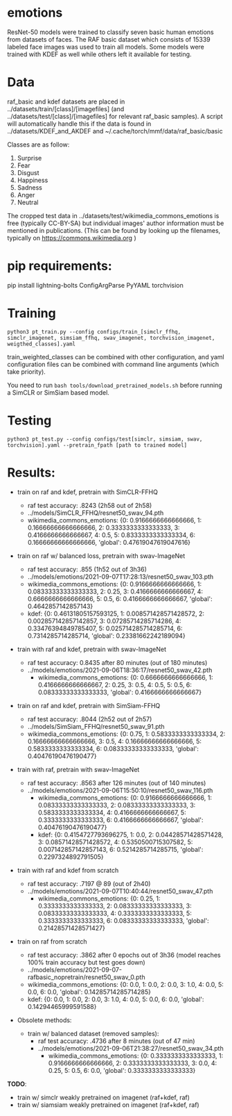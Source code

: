 # emotions

ResNet-50 models were trained to classify seven basic human emotions from datasets of faces.
The RAF basic dataset which consists of 15339 labeled face images was used to train all models. Some models were trained with KDEF as well while others left it available for testing.

# Data

raf_basic and kdef datasets are placed in ../datasets/train/[class]/[imagefiles] (and ../datasets/test/[class]/[imagefiles] for relevant raf_basic samples). A script will automatically handle this if the data is found in ../datasets/KDEF_and_AKDEF and ~/.cache/torch/mmf/data/raf_basic/basic

Classes are as follow:
1. Surprise
2. Fear
3. Disgust
4. Happiness
5. Sadness
6. Anger
7. Neutral

The cropped test data in ../datasets/test/wikimedia_commons_emotions is free (typically CC-BY-SA) but individual images' author information must be mentioned in publications. (This can be found by looking up the filenames, typically on https://commons.wikimedia.org )

# pip requirements:
pip install lightning-bolts ConfigArgParse PyYAML torchvision

# Training

`python3 pt_train.py --config configs/train_[simclr_ffhq, simclr_imagenet, simsiam_ffhq, swav_imagenet, torchvision_imagenet, weigthed_classes].yaml`

train_weighted_classes can be combined with other configuration, and yaml configuration files can be combined with command line arguments (which take priority).

You need to run `bash tools/download_pretrained_models.sh` before running a SimCLR or SimSiam based model.

# Testing

`python3 pt_test.py --config configs/test[simclr, simsiam, swav, torchvision].yaml --pretrain_fpath [path to trained model]`

# Results:

- train on raf and kdef, pretrain with SimCLR-FFHQ
  - raf test accuracy: .8243 (2h58 out of 2h58)
  - ../models/SimCLR_FFHQ/resnet50_swav_94.pth
  - wikimedia_commons_emotions: {0: 0.9166666666666666, 1: 0.16666666666666666, 2: 0.3333333333333333, 3: 0.4166666666666667, 4: 0.5, 5: 0.8333333333333334, 6: 0.16666666666666666, 'global': 0.47619047619047616}


- train on raf w/ balanced loss, pretrain with swav-ImageNet
  - raf test accuracy: .855 (1h52 out of 3h36)
  - ../models/emotions/2021-09-07T17:28:13/resnet50_swav_103.pth
  - wikimedia_commons_emotions: {0: 0.9166666666666666, 1: 0.08333333333333333, 2: 0.25, 3: 0.4166666666666667, 4: 0.6666666666666666, 5: 0.5, 6: 0.4166666666666667, 'global': 0.4642857142857143}
  - kdef: {0: 0.46131805157593125, 1: 0.008571428571428572, 2: 0.002857142857142857, 3: 0.07285714285714286, 4: 0.33476394849785407, 5: 0.025714285714285714, 6: 0.7314285714285714, 'global': 0.23381662242189094}


- train with raf and kdef, pretrain with swav-ImageNet
  - raf test accuracy: 0.8435 after 80 minutes (out of 180 minutes)
  - ../models/emotions/2021-09-06T18:36:17/resnet50_swav_42.pth
    - wikimedia_commons_emotions: {0: 0.6666666666666666, 1: 0.4166666666666667, 2: 0.25, 3: 0.5, 4: 0.5, 5: 0.5, 6: 0.08333333333333333, 'global': 0.4166666666666667}

- train on raf and kdef, pretrain with SimSiam-FFHQ
  - raf test accuracy: .8044 (2h52 out of 2h57)
  - ../models/SimSiam_FFHQ/resnet50_swav_91.pth
  - wikimedia_commons_emotions: {0: 0.75, 1: 0.5833333333333334, 2: 0.16666666666666666, 3: 0.5, 4: 0.16666666666666666, 5: 0.5833333333333334, 6: 0.08333333333333333, 'global': 0.40476190476190477}

- train with raf, pretrain with swav-ImageNet
  - raf test accuracy: .8563 after 126 minutes (out of 140 minutes)
  - ../models/emotions/2021-09-06T15:50:10/resnet50_swav_116.pth
    - wikimedia_commons_emotions: {0: 0.9166666666666666, 1: 0.08333333333333333, 2: 0.08333333333333333, 3: 0.5833333333333334, 4: 0.4166666666666667, 5: 0.3333333333333333, 6: 0.4166666666666667, 'global': 0.40476190476190477}
    - kdef: {0: 0.4154727793696275, 1: 0.0, 2: 0.04428571428571428, 3: 0.08571428571428572, 4: 0.5350500715307582, 5: 0.007142857142857143, 6: 0.5214285714285715, 'global': 0.2297324892791505}


- train with raf and kdef from scratch
  - raf test accuracy: .7197 @ 89 (out of 2h40)
  - ../models/emotions/2021-09-07T10:40:44/resnet50_swav_47.pth
    - wikimedia_commons_emotions: {0: 0.25, 1: 0.3333333333333333, 2: 0.08333333333333333, 3: 0.08333333333333333, 4: 0.3333333333333333, 5: 0.3333333333333333, 6: 0.08333333333333333, 'global': 0.21428571428571427}


- train on raf from scratch
  - raf test accuracy: .3862 after 0 epochs out of 3h36 (model reaches 100% train accuracy but test goes down)
  - ../models/emotions/2021-09-07-rafbasic_nopretrain/resnet50_swav_0.pth
  - wikimedia_commons_emotions: {0: 0.0, 1: 0.0, 2: 0.0, 3: 1.0, 4: 0.0, 5: 0.0, 6: 0.0, 'global': 0.14285714285714285}
  - kdef: {0: 0.0, 1: 0.0, 2: 0.0, 3: 1.0, 4: 0.0, 5: 0.0, 6: 0.0, 'global': 0.14294465999591588}


- Obsolete methods:
  - train w/ balanced dataset (removed samples):
    - raf test accuracy: .4736 after 8 minutes (out of 47 min)
    - ../models/emotions/2021-09-06T21:38:27/resnet50_swav_34.pth
      - wikimedia_commons_emotions: {0: 0.3333333333333333, 1: 0.9166666666666666, 2: 0.3333333333333333, 3: 0.0, 4: 0.25, 5: 0.5, 6: 0.0, 'global': 0.3333333333333333}

**TODO**:
- train w/ simclr weakly pretrained on imagenet (raf+kdef, raf)
- train w/ siamsiam weakly pretrained on imagenet (raf+kdef, raf)
